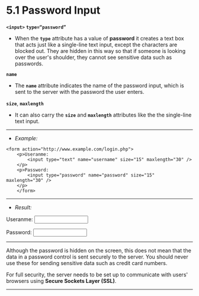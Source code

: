 # 5.1 Password Input

**`<input>`**
**`type=“password”`**
- When the **`type`** attribute has a value of **password** it creates a text box that acts just like a single-line text input, except the characters are blocked out. They are hidden in this way so that if someone is looking over the user's shoulder, they cannot see sensitive data such as passwords.

**`name`**
- The **`name`** attribute indicates the name of the password input, which is sent to the server with the password the user enters.

**`size`**, **`maxlength`**
- It can also carry the **`size`** and **`maxlength`** attributes like the the single-line text input.

---
- *Example:*
```htmp
<form action="http://www.example.com/login.php">
	<p>Useranme:
		<input type="text" name="username" size="15" maxlength="30" />
	</p>
	<p>Password:
		<input type="password" name="password" size="15" maxlength="30" />
	</p>
	</form> 
```


---
- *Result:*
<form action="http://www.example.com/login.php">
	<p>Useranme:
		<input type="text" name="username" size="15" maxlength="30" />
	</p>
	<p>Password:
		<input type="password" name="password" size="15" maxlength="30" />
	</p>
	</form> 

---

Although the password is hidden on the screen, this does not mean that the data in a password control is sent securely to the server. You should never use these for sending sensitive data such as credit card numbers.

For full security, the server needs to be set up to communicate with users' browsers using **Secure Sockets Layer (SSL)**.

---